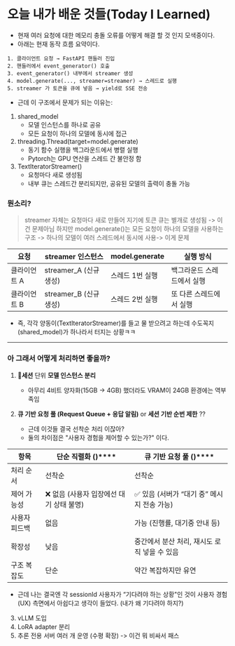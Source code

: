 # 오늘 내가 배운 것들(Today I Learned)

- 현재 여러 요청에 대한 메모리 충돌 오류를 어떻게 해결 할 것 인지 모색중이다.
- 아래는 현재 동작 흐름 요약이다.

```plaintext
1. 클라이언트 요청 → FastAPI 핸들러 진입
2. 핸들러에서 event_generator() 호출
3. event_generator() 내부에서 streamer 생성
4. model.generate(..., streamer=streamer) → 스레드로 실행
5. streamer 가 토큰을 큐에 넣음 → yield로 SSE 전송
```

- 근데 이 구조에서 문제가 되는 이유는:

1. shared_model
    - 모델 인스턴스를 하나로 공유
    - 모든 요청이 하나의 모델에 동시에 접근
2. threading.Thread(target=model.generate)
    - 동기 함수 실행을 백그라운드에서 병렬 실행
    - Pytorch는 GPU 연산을 스레드 간 불안정 함 
3. TextIteratorStreamer()
    - 요청마다 새로 생성됨
    - 내부 큐는 스레드간 분리되지만, 공유된 모델의 출력이 충돌 가능

### 뭔소리?

> streamer 자체는 요청마다 새로 만들어 지기에 토큰 큐는 별개로 생성됨 -> 이건 문제아님
> 하지만 model.generate()는 모든 요청이 하나의 모델을 사용하는 구조 -> 하나의 모델이 여러 스레드에서 동시에 사용-> 이게 문제

| **요청**  | **streamer 인스턴스**  | **model.generate** | **실행 방식**      |
| ------- | ------------------ | ------------------ | -------------- |
| 클라이언트 A | streamer_A (신규 생성) | 스레드 1번 실행          | 백그라운드 스레드에서 실행 |
| 클라이언트 B | streamer_B (신규 생성) | 스레드 2번 실행          | 또 다른 스레드에서 실행  |

- 즉, 각각 양동이(TextIteratorStreamer)를 들고 물 받으려고 하는데 수도꼭지(shared_model)가 하나라서 터지는 상황ㅋㅋ

---

### 아 그래서 어떻게 처리하면 좋을까?

1. **세션** 단위 **모델 인스턴스 분리**

    - 아무리 4비트 양자화(15GB -> 4GB) 했더라도 VRAM이 24GB 환경에는 역부족임

2. **큐 기반 요청 풀 (Request Queue + 응답 알림)** or **세션 기반 순번 제한** ??
    - 근데 이것들 결국 선착순 처리 이잖아?
    - 둘의 차이점은 "사용자 경험을 제어할 수 있는가?" 이다.

| **항목**  | **단순 직렬화 (**)****        | **큐 기반 요청 풀 (**)****        |
| ------- | ------------------------ | --------------------------- |
| 처리 순서   | 선착순                      | 선착순                         |
| 제어 가능성  | ❌ 없음 (사용자 입장에선 대기 상태 불명) | ✅ 있음 (서버가 “대기 중” 메시지 전송 가능) |
| 사용자 피드백 | 없음                       | 가능 (진행률, 대기중 안내 등)          |
| 확장성     | 낮음                       | 중간에서 분산 처리, 재시도 로직 넣을 수 있음  |
| 구조 복잡도  | 단순                       | 약간 복잡하지만 유연                 |

- 근데 나는 결국엔 각 sessionId 사용자가 “기다려야 하는 상황"인 것이 사용자 경험(UX) 측면에서 아쉽다고 생각이 들었다. (내가 왜 기다려야 하지?)

3. vLLM 도입 
4. LoRA adapter 분리
5. 추론 전용 서버 여러 개 운영 (수평 확장) -> 이건 뭐 비싸서 패스